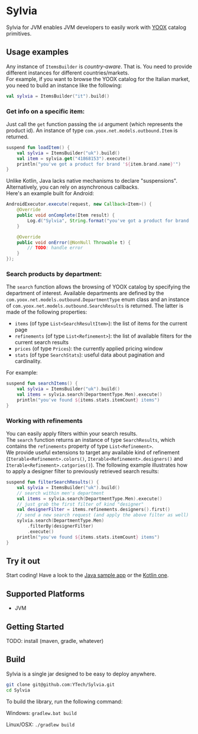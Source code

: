 # Sylvia

Sylvia for JVM enables JVM developers to easily work with [YOOX](https://www.yoox.com) catalog primitives.

## Usage examples

Any instance of `ItemsBuilder` is _country-aware_. That is. You need to provide different instances for different countries/markets.  
For example, if you want to browse the YOOX catalog for the Italian market, you need to build an instance like the following:

```kotlin
val sylvia = ItemsBuilder("it").build()
```

### Get info on a specific item:

Just call the `get` function passing the `id` argument (which represents the product id). An instance of type `com.yoox.net.models.outbound.Item` is returned.

```kotlin
suspend fun loadItem() {
    val sylvia = ItemsBuilder("uk").build()
    val item = sylvia.get("41868153").execute()
    println("you've got a product for brand '${item.brand.name}'")
}
```

Unlike Kotlin, Java lacks native mechanisms to declare "suspensions". Alternatively, you can rely on asynchronous callbacks.  
Here's an example built for Android:

```java
AndroidExecutor.execute(request, new Callback<Item>() {
    @Override
    public void onComplete(Item result) {
        Log.d("Sylvia", String.format("you've got a product for brand '%s'", result.getBrand().getName()));
    }

    @Override
    public void onError(@NonNull Throwable t) {
        // TODO: handle error
    }
});
```

### Search products by department:

The `search` function allows the browsing of YOOX catalog by specifying the department of interest. Available departments are defined by the `com.yoox.net.models.outbound.DepartmentType` enum class and an instance of `com.yoox.net.models.outbound.SearchResults` is returned. The latter is made of the following properties:

* `items` (of type `List<SearchResultItem>`): the list of items for the current page
* `refinements` (of type `List<Refinement>`): the list of available filters for the current search results
* `prices` (of type `Prices`): the currently applied pricing window
* `stats` (of type `SearchStats`): useful data about pagination and cardinality.

For example:

```kotlin
suspend fun searchItems() {
    val sylvia = ItemsBuilder("uk").build()
    val items = sylvia.search(DepartmentType.Men).execute()
    println("you've found ${items.stats.itemCount} items")
}
```

### Working with refinements

You can easily apply filters within your search results.  
The `search` function returns an instance of type `SearchResults`, which contains the `refinements` property of type `List<Refinement>`.  
We provide useful extensions to target any available kind of refinement (`Iterable<Refinement>.colors()`, `Iterable<Refinement>.designers()` and `Iterable<Refinement>.catgories()`). The following example illustrates how to apply a designer filter to previously retrieved search results:

```kotlin
suspend fun filterSearchResults() {
    val sylvia = ItemsBuilder("uk").build()
    // search within men's department
    val items = sylvia.search(DepartmentType.Men).execute()
    // just grab the first filter of kind "designer"
    val designerFilter = items.refinements.designers().first()
    // send a new search request (and apply the above filter as well)
    sylvia.search(DepartmentType.Men)
        .filterBy(designerFilter)
        .execute()
    println("you've found ${items.stats.itemCount} items")
}
```

## Try it out

Start coding! Have a look to the [Java sample app](https://github.com/YTech/Sylvia/tree/doc/samplejavaapp) or the [Kotlin one](https://github.com/YTech/Sylvia/tree/doc/samplekotlinapp).

## Supported Platforms

 * JVM

## Getting Started

TODO: install (maven, gradle, whatever)

## Build

Sylvia is a single jar designed to be easy to deploy anywhere.

```sh
git clone git@github.com:YTech/Sylvia.git
cd Sylvia
```

To build the library, run the following command:

Windows: `gradlew.bat build`

Linux/OSX: `./gradlew build`

